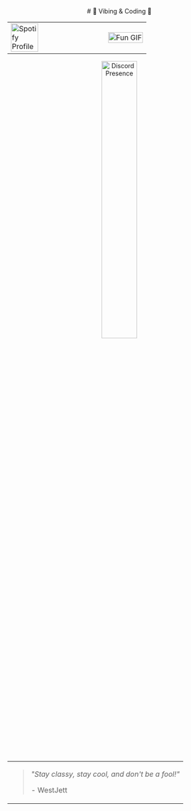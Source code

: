<div align="center">
# 🎵 Vibing & Coding 🚀
<table>
  <tr>
    <td width="70%">
      <a href="https://open.spotify.com/user/fb73ooo5k3vbhnbarneqgc3sr">
        <img src="https://spotify-github-profile.kittinanx.com/api/view.svg?uid=fb73ooo5k3vbhnbarneqgc3sr&cover_image=true&theme=default&show_offline=true&background_color=000000&interchange=true&bar_color=11ff00&bar_color_cover=false" alt="Spotify Profile" width="55%" />
      </a>
    </td>
    <td width="30%">
      <img src="https://media3.giphy.com/media/11lxCeKo6cHkJy/200w.gif" alt="Fun GIF" width="100%">
    </td>
  </tr>
</table>
<a href="https://discord.com/users/711705576844951552">
  <img src="https://lanyard.cnrad.dev/api/711705576844951552" alt="Discord Presence" width="40%">
</a>
<br>
<table>
  <tr>
    <td>
      <blockquote>
        <p><em>"Stay classy, stay cool, and don't be a fool!"</em></p>
        <footer>- WestJett</footer>
      </blockquote>
    </td>
  </tr>
</table>
</div>
